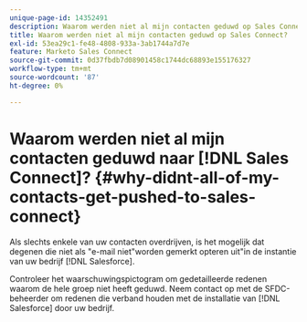 ```yaml
---
unique-page-id: 14352491
description: Waarom werden niet al mijn contacten geduwd op Sales Connect? - Marketo Docs - Productdocumentatie
title: Waarom werden niet al mijn contacten geduwd op Sales Connect?
exl-id: 53ea29c1-fe48-4808-933a-3ab1744a7d7e
feature: Marketo Sales Connect
source-git-commit: 0d37fbdb7d08901458c1744dc68893e155176327
workflow-type: tm+mt
source-wordcount: '87'
ht-degree: 0%

---
```


# Waarom werden niet al mijn contacten geduwd naar [!DNL Sales Connect]? {#why-didnt-all-of-my-contacts-get-pushed-to-sales-connect}

Als slechts enkele van uw contacten overdrijven, is het mogelijk dat degenen die niet als &quot;e-mail niet&quot;worden gemerkt opteren uit&quot;in de instantie van uw bedrijf [!DNL Salesforce].

Controleer het waarschuwingspictogram om gedetailleerde redenen waarom de hele groep niet heeft geduwd. Neem contact op met de SFDC-beheerder om redenen die verband houden met de installatie van [!DNL Salesforce] door uw bedrijf.
